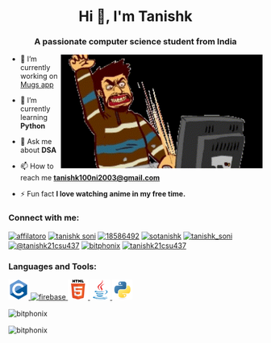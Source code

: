 <h1 align="center">Hi 👋, I'm Tanishk</h1>
<h3 align="center">A passionate computer science student from India</h3>
<img align="right" alt="Coding" width="400" src="https://github.com/bitphonix/bitphonix/blob/main/Untitled%20video%20-%20Made%20with%20Clipchamp.gif">




- 🔭 I’m currently working on [Mugs app](https://mugsapp.in/)

- 🌱 I’m currently learning **Python**

- 💬 Ask me about **DSA**

- 📫 How to reach me **tanishk100ni2003@gmail.com**

- ⚡ Fun fact **I love watching anime in my free time.**

<h3 align="left">Connect with me:</h3>
<p align="left">
<a href="https://twitter.com/AffiliatorO" target="blank"><img align="center" src="https://raw.githubusercontent.com/rahuldkjain/github-profile-readme-generator/master/src/images/icons/Social/twitter.svg" alt="affilatoro" height="30" width="40" /></a>
<a href="https://linkedin.com/in/tanishk soni" target="blank"><img align="center" src="https://raw.githubusercontent.com/rahuldkjain/github-profile-readme-generator/master/src/images/icons/Social/linked-in-alt.svg" alt="tanishk soni" height="30" width="40" /></a>
<a href="https://stackoverflow.com/users/18586492" target="blank"><img align="center" src="https://raw.githubusercontent.com/rahuldkjain/github-profile-readme-generator/master/src/images/icons/Social/stack-overflow.svg" alt="18586492" height="30" width="40" /></a>
<a href="https://instagram.com/sotanishk" target="blank"><img align="center" src="https://raw.githubusercontent.com/rahuldkjain/github-profile-readme-generator/master/src/images/icons/Social/instagram.svg" alt="sotanishk" height="30" width="40" /></a>
<a href="https://www.codechef.com/users/tanishk_soni" target="blank"><img align="center" src="https://cdn.jsdelivr.net/npm/simple-icons@3.1.0/icons/codechef.svg" alt="tanishk_soni" height="30" width="40" /></a>
<a href="https://www.hackerrank.com/@tanishk21csu437" target="blank"><img align="center" src="https://raw.githubusercontent.com/rahuldkjain/github-profile-readme-generator/master/src/images/icons/Social/hackerrank.svg" alt="@tanishk21csu437" height="30" width="40" /></a>
<a href="https://www.leetcode.com/bitphonix" target="blank"><img align="center" src="https://raw.githubusercontent.com/rahuldkjain/github-profile-readme-generator/master/src/images/icons/Social/leet-code.svg" alt="bitphonix" height="30" width="40" /></a>
<a href="https://auth.geeksforgeeks.org/user/tanishk21csu437" target="blank"><img align="center" src="https://raw.githubusercontent.com/rahuldkjain/github-profile-readme-generator/master/src/images/icons/Social/geeks-for-geeks.svg" alt="tanishk21csu437" height="30" width="40" /></a>
</p>

<h3 align="left">Languages and Tools:</h3>
<p align="left"> <a href="https://www.cprogramming.com/" target="_blank" rel="noreferrer"> <img src="https://raw.githubusercontent.com/devicons/devicon/master/icons/c/c-original.svg" alt="c" width="40" height="40"/> </a> <a href="https://firebase.google.com/" target="_blank" rel="noreferrer"> <img src="https://www.vectorlogo.zone/logos/firebase/firebase-icon.svg" alt="firebase" width="40" height="40"/> </a> <a href="https://www.w3.org/html/" target="_blank" rel="noreferrer"> <img src="https://raw.githubusercontent.com/devicons/devicon/master/icons/html5/html5-original-wordmark.svg" alt="html5" width="40" height="40"/> </a> <a href="https://www.java.com" target="_blank" rel="noreferrer"> <img src="https://raw.githubusercontent.com/devicons/devicon/master/icons/java/java-original.svg" alt="java" width="40" height="40"/> </a> <a href="https://www.python.org" target="_blank" rel="noreferrer"> <img src="https://raw.githubusercontent.com/devicons/devicon/master/icons/python/python-original.svg" alt="python" width="40" height="40"/> </a> </p>

<p><img align="center" src="https://github-readme-stats.vercel.app/api/top-langs?username=bitphonix&show_icons=true&locale=en&layout=compact" alt="bitphonix" /></p>

<p><img align="center" src="https://github-readme-streak-stats.herokuapp.com/?user=bitphonix&" alt="bitphonix" /></p>
